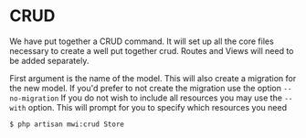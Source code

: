 # CRUD
We have put together a CRUD command. It will set up all the core files necessary to create a well put together crud. Routes and Views will need to be added separately.

First argument is the name of the model. This will also create a migration for the new model. If you'd prefer to not create the migration use the option `--no-migration`
If you do not wish to include all resources you may use the `--with` option. This will prompt for you to specify which resources you need
```shell
$ php artisan mwi:crud Store
```